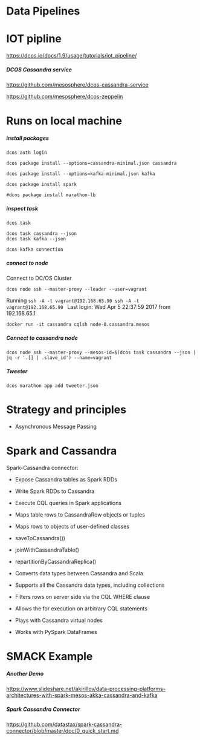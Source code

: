 Data Pipelines
===
# IOT pipline
https://dcos.io/docs/1.9/usage/tutorials/iot_pipeline/

##### DCOS Cassandra service
https://github.com/mesosphere/dcos-cassandra-service

https://github.com/mesosphere/dcos-zeppelin

# Runs on local machine

##### install packages
```
dcos auth login

dcos package install --options=cassandra-minimal.json cassandra

dcos package install --options=kafka-minimal.json kafka

dcos package install spark

#dcos package install marathon-lb
```

##### inspect task

```
dcos task

dcos task cassandra --json
dcos task kafka --json

dcos kafka connection
```

##### connect to node

Connect to DC/OS Cluster
```
dcos node ssh --master-proxy --leader --user=vagrant
```
Running `ssh -A -t vagrant@192.168.65.90 ssh -A -t vagrant@192.168.65.90 `
Last login: Wed Apr  5 22:37:59 2017 from 192.168.65.1

```
docker run -it cassandra cqlsh node-0.cassandra.mesos
```

##### Connect to cassandra node
```
dcos node ssh --master-proxy --mesos-id=$(dcos task cassandra --json | jq -r '.[] | .slave_id') --name=vagrant
```
##### Tweeter

```
dcos marathon app add tweeter.json
```


# Strategy and principles

* Asynchronous Message Passing

# Spark and Cassandra

Spark-Cassandra connector:
* Expose Cassandra tables as Spark RDDs
* Write Spark RDDs to Cassandra
* Execute CQL queries in Spark applications

* Maps table rows to CassandraRow objects or tuples
* Maps rows to objects of user-defined classes
* saveToCassandra())
* joinWithCassandraTable()
* repartitionByCassandraReplica()
* Converts data types between Cassandra and Scala
* Supports all the Cassandra data types, including collections
* Filters rows on server side via the CQL WHERE clause
* Allows the for execution on arbitrary CQL statements
* Plays with Cassandra virtual nodes
* Works with PySpark DataFrames

# SMACK Example

##### Another Demo
https://www.slideshare.net/akirillov/data-processing-platforms-architectures-with-spark-mesos-akka-cassandra-and-kafka

##### Spark Cassandra Connector
https://github.com/datastax/spark-cassandra-connector/blob/master/doc/0_quick_start.md
